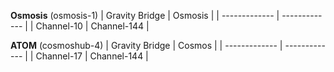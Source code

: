 
**Osmosis** (osmosis-1)
| Gravity Bridge  | Osmosis |
| ------------- | ------------- | 
| Channel-10  | Channel-144  |
<br>

**ATOM** (cosmoshub-4)
| Gravity Bridge  | Cosmos | 
| ------------- | ------------- | 
| Channel-17  | Channel-144  | 
